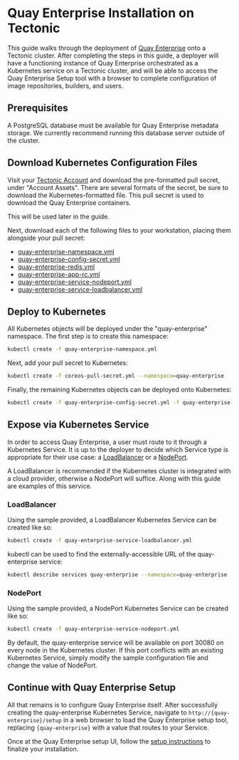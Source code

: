# Quay Enterprise Installation on Tectonic

This guide walks through the deployment of [Quay Enterprise][quay-enterprise-tour] onto a Tectonic cluster.
After completing the steps in this guide, a deployer will have a functioning instance of Quay Enterprise orchestrated as a Kubernetes service on a Tectonic cluster, and will be able to access the Quay Enterprise Setup tool with a browser to complete configuration of image repositories, builders, and users.

[quay-enterprise-tour]: https://quay.io/tour/enterprise

## Prerequisites

A PostgreSQL database must be available for Quay Enterprise metadata storage.
We currently recommend running this database server outside of the cluster.

## Download Kubernetes Configuration Files

Visit your [Tectonic Account][tectonic-account] and download the pre-formatted pull secret, under "Account Assets". There are several formats of the secret, be sure to download the Kubernetes-formatted file. This pull secret is used to download the Quay Enterprise containers.

This will be used later in the guide.

[tectonic-account]: https://account.tectonic.com

Next, download each of the following files to your workstation, placing them alongside your pull secret:

- [quay-enterprise-namespace.yml](files/quay-enterprise-namespace.yml)
- [quay-enterprise-config-secret.yml](files/quay-enterprise-config-secret.yml)
- [quay-enterprise-redis.yml](files/quay-enterprise-redis.yml)
- [quay-enterprise-app-rc.yml](files/quay-enterprise-app-rc.yml)
- [quay-enterprise-service-nodeport.yml](files/quay-enterprise-service-nodeport.yml)
- [quay-enterprise-service-loadbalancer.yml](files/quay-enterprise-service-loadbalancer.yml)

## Deploy to Kubernetes

All Kubernetes objects will be deployed under the "quay-enterprise" namespace.
The first step is to create this namespace:

```sh
kubectl create -f quay-enterprise-namespace.yml
```

Next, add your pull secret to Kubernetes:

```sh
kubectl create -f coreos-pull-secret.yml --namespace=quay-enterprise
```

Finally, the remaining Kubernetes objects can be deployed onto Kubernetes:

```sh
kubectl create -f quay-enterprise-config-secret.yml -f quay-enterprise-redis.yml -f quay-enterprise-app-rc.yml
```

## Expose via Kubernetes Service

In order to access Quay Enterprise, a user must route to it through a Kubernetes Service.
It is up to the deployer to decide which Service type is appropriate for their use case: a [LoadBalancer](http://kubernetes.io/v1.0/docs/user-guide/services.html#type-loadbalancer) or a [NodePort](http://kubernetes.io/v1.0/docs/user-guide/services.html#type-nodeport).

A LoadBalancer is recommended if the Kubernetes cluster is integrated with a cloud provider, otherwise a NodePort will suffice.
Along with this guide are examples of this service.

### LoadBalancer

Using the sample provided, a LoadBalancer Kubernetes Service can be created like so:

```sh
kubectl create -f quay-enterprise-service-loadbalancer.yml
```

kubectl can be used to find the externally-accessible URL of the quay-enterprise service:

```sh
kubectl describe services quay-enterprise --namespace=quay-enterprise
```

### NodePort

Using the sample provided, a NodePort Kubernetes Service can be created like so:

```sh
kubectl create -f quay-enterprise-service-nodeport.yml
```

By default, the quay-enterprise service will be available on port 30080 on every node in the Kubernetes cluster.
If this port conflicts with an existing Kubernetes Service, simply modify the sample configuration file and change the value of NodePort.

## Continue with Quay Enterprise Setup

All that remains is to configure Quay Enterprise itself.
After successfully creating the quay-enterprise Kubernetes Service, navigate to `http://{quay-enterprise}/setup` in a web browser to load the Quay Enterprise setup tool, replacing `{quay-enterprise}` with a value that routes to your Service.

Once at the Quay Enterprise setup UI, follow the [setup instructions][setup-instructions] to finalize your installation.

[setup-instructions]: https://coreos.com/products/enterprise-registry/docs/latest/initial-setup.html
